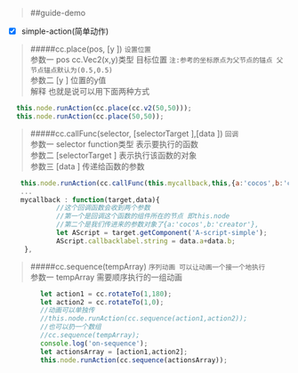> ##guide-demo 

- [x] simple-action(简单动作)


> #####cc.place(pos, [y ])
> `设置位置` <br >
> 参数一 pos cc.Vec2(x,y)类型 目标位置  `注:参考的坐标原点为父节点的锚点 父节点锚点默认为(0.5,0.5)`<br >
> 参数二 [y ] 位置的y值  <br >
> 解释 也就是说可以用下面两种方式 <br >

```javascript
  this.node.runAction(cc.place(cc.v2(50,50))); 
  this.node.runAction(cc.place(50,50));  
```

> #####cc.callFunc(selector, [selectorTarget ],[data ])
> `回调` <br >
> 参数一 selector function类型 表示要执行的函数<br >
> 参数二 [selectorTarget ] 表示执行该函数的对象<br >
> 参数三 [data ]   传递给函数的参数<br >

```javascript
   this.node.runAction(cc.callFunc(this.mycallback,this,{a:'cocos',b:'creator'}));
   ...
   mycallback : function(target,data){
            //这个回调函数会收到两个参数
            //第一个是回调这个函数的组件所在的节点 即this.node
            //第二个是我们传进来的参数对象了{a:'cocos',b:'creator'},
            let AScript = target.getComponent('A-script-simple');
            AScript.callbacklabel.string = data.a+data.b;
    },
```

> #####cc.sequence(tempArray)
> `序列动画 可以让动画一个接一个地执行` <br >
> 参数一 tempArray 需要顺序执行的一组动画<br >

```javascript
        let action1 = cc.rotateTo(1,180);
        let action2 = cc.rotateTo(1,0);
        //动画可以单独传
        //this.node.runAction(cc.sequence(action1,action2));
        //也可以扔一个数组
        //cc.sequence(tempArray);
        console.log('on-sequence');
        let actionsArray = [action1,action2];
        this.node.runAction(cc.sequence(actionsArray));
```
